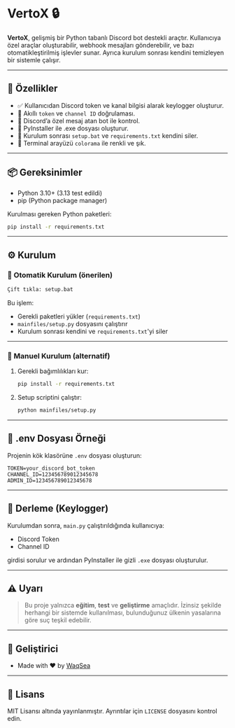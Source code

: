 # VertoX 🔒

**VertoX**, gelişmiş bir Python tabanlı Discord bot destekli araçtır. Kullanıcıya özel araçlar oluşturabilir, webhook mesajları gönderebilir, ve bazı otomatikleştirilmiş işlevler sunar. Ayrıca kurulum sonrası kendini temizleyen bir sistemle çalışır.

---

## 🚀 Özellikler

- ✅ Kullanıcıdan Discord token ve kanal bilgisi alarak keylogger oluşturur.
- 🧠 Akıllı `token` ve `channel ID` doğrulaması.
- 🔐 Discord’a özel mesaj atan bot ile kontrol.
- 🧩 PyInstaller ile .exe dosyası oluşturur.
- 🧼 Kurulum sonrası `setup.bat` ve `requirements.txt` kendini siler.
- 🎨 Terminal arayüzü `colorama` ile renkli ve şık.

---

## 📦 Gereksinimler

- Python 3.10+ (3.13 test edildi)
- pip (Python package manager)

Kurulması gereken Python paketleri:

```bash
pip install -r requirements.txt
````

---

## ⚙️ Kurulum

### 🔸 Otomatik Kurulum (önerilen)

```bash
Çift tıkla: setup.bat
```

Bu işlem:

* Gerekli paketleri yükler (`requirements.txt`)
* `mainfiles/setup.py` dosyasını çalıştırır
* Kurulum sonrası kendini ve `requirements.txt`'yi siler

---

### 🔹 Manuel Kurulum (alternatif)

1. Gerekli bağımlılıkları kur:

   ```bash
   pip install -r requirements.txt
   ```
2. Setup scriptini çalıştır:

   ```bash
   python mainfiles/setup.py
   ```

---

## 📁 .env Dosyası Örneği

Projenin kök klasörüne `.env` dosyası oluşturun:

```env
TOKEN=your_discord_bot_token
CHANNEL_ID=123456789012345678
ADMIN_ID=123456789012345678
```

---

## 🔧 Derleme (Keylogger)

Kurulumdan sonra, `main.py` çalıştırıldığında kullanıcıya:

* Discord Token
* Channel ID

girdisi sorulur ve ardından PyInstaller ile gizli `.exe` dosyası oluşturulur.

---

## ⚠️ Uyarı

> Bu proje yalnızca **eğitim**, **test** ve **geliştirme** amaçlıdır. İzinsiz şekilde herhangi bir sistemde kullanılması, bulunduğunuz ülkenin yasalarına göre suç teşkil edebilir.

---

## 👤 Geliştirici

* Made with ❤️ by [WaqSea](https://github.com/WaqSea)

---

## 📜 Lisans

MIT Lisansı altında yayınlanmıştır. Ayrıntılar için `LICENSE` dosyasını kontrol edin.

```
